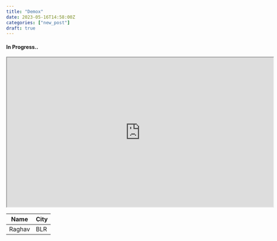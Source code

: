 ```yaml
---
title: "Demox"
date: 2023-05-16T14:58:00Z
categories: ["new_post"]
draft: true
---
```


#### **In Progress..**

<iframe width="720" height="405"
    src="https://www.youtube.com/embed/tgbNymZ7vqY">
</iframe>


  Name  |  City  |
  -------------- |---------------- |
  Raghav   |  BLR  |
  